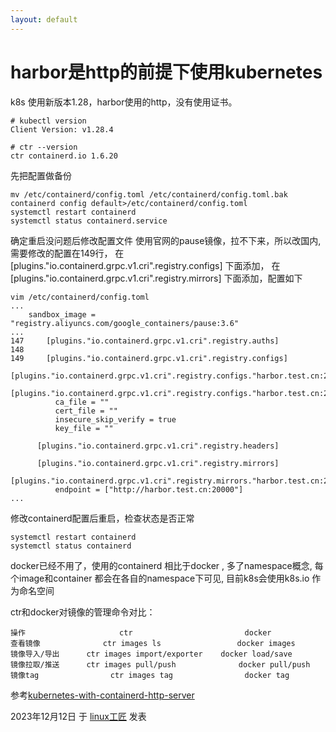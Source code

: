```yaml
---
layout: default
---
```


# harbor是http的前提下使用kubernetes

k8s 使用新版本1.28，harbor使用的http，没有使用证书。

```
# kubectl version
Client Version: v1.28.4

# ctr --version
ctr containerd.io 1.6.20
```
先把配置做备份

```
mv /etc/containerd/config.toml /etc/containerd/config.toml.bak
containerd config default>/etc/containerd/config.toml
systemctl restart containerd
systemctl status containerd.service
```

确定重启没问题后修改配置文件
使用官网的pause镜像，拉不下来，所以改国内,需要修改的配置在149行，
在 [plugins."io.containerd.grpc.v1.cri".registry.configs] 下面添加，
在 [plugins."io.containerd.grpc.v1.cri".registry.mirrors] 下面添加，配置如下

```
vim /etc/containerd/config.toml 
...
    sandbox_image = "registry.aliyuncs.com/google_containers/pause:3.6"
...
147     [plugins."io.containerd.grpc.v1.cri".registry.auths]
148
149     [plugins."io.containerd.grpc.v1.cri".registry.configs]
        [plugins."io.containerd.grpc.v1.cri".registry.configs."harbor.test.cn:20000"]
        [plugins."io.containerd.grpc.v1.cri".registry.configs."harbor.test.cn:20000".tls]
          ca_file = ""
          cert_file = ""
          insecure_skip_verify = true
          key_file = ""

      [plugins."io.containerd.grpc.v1.cri".registry.headers]

      [plugins."io.containerd.grpc.v1.cri".registry.mirrors]
        [plugins."io.containerd.grpc.v1.cri".registry.mirrors."harbor.test.cn:20000"]
          endpoint = ["http://harbor.test.cn:20000"]
...
```

修改containerd配置后重启，检查状态是否正常

```
systemctl restart containerd
systemctl status containerd
```

docker已经不用了，使用的containerd 相比于docker , 多了namespace概念, 每个image和container 都会在各自的namespace下可见, 目前k8s会使用k8s.io 作为命名空间

ctr和docker对镜像的管理命令对比：

```
操作                     ctr                         docker
查看镜像              ctr images ls                 docker images
镜像导入/导出      ctr images import/exporter    docker load/save
镜像拉取/推送      ctr images pull/push              docker pull/push
镜像tag                ctr images tag                docker tag
```


参考[kubernetes-with-containerd-http-server](https://stackoverflow.com/questions/65724285/kubernetes-with-containerd-http-server-gave-http-response-to-https-client)

2023年12月12日 于 [linux工匠](https://bbotte.github.io/) 发表